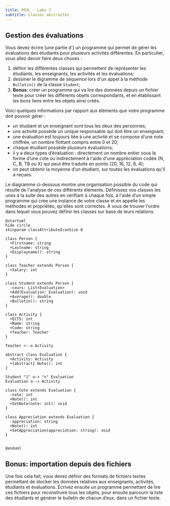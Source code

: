 ```yaml
---
title: PO3L - Labo 2
subtitle: Classes abstraites
---
```


## Gestion des évaluations

Vous devez écrire (une partie d') un programme qui permet de gérer les évaluations des étudiants pour
plusieurs activités différentes. En particulier, vous allez devoir faire deux choses :

1. définir les différentes classes qui permettent de représenter les étudiants, les enseignants, les activités et les évaluations;
2. dessiner le digramme de séquence lors d'un appel à la méthode `Bulletin()` de la classe `Student`;
3. **Bonus**: créer un programme qui va lire des données depuis un fichier texte pour créer les différents objets correspondants, et en établissant les bons liens entre les objets ainsi créés.

Voici quelques informations par rapport aux éléments que votre programme doit pouvoir gérer :

- un étudiant et un enseignant sont tous les deux des personnes;
- une activité possède un unique responsable qui doit être un enseignant;
- une évaluation est toujours liée à une activité et se compose d’une note chiffrée, un nombre flottant compris entre 0 et 20;
- chaque étudiant possède plusieurs évaluations;
- il y a deux types d’évaluation : directement un nombre entier sous la forme d’une cote ou indirectement à l'aide d'une appréciation codée (N, C, B, TB ou X) qui peut être traduite en points (20, 16, 12, 8, 4);
- on peut obtenir la moyenne d’un étudiant, sur toutes les évaluations qu'il a reçues.

Le diagramme ci-dessous montre une organisation possible du code qui résulte de l'analyse de ces différents éléments. Définissez vos classes les unes à la suite des autres en vérifiant à chaque fois, à l'aide d’un simple programme qui crée une instance de votre classe et en appelle les méthodes et propriétés, qu'elles sont correctes. À vous de trouver l'ordre dans lequel vous pouvez définir les classes sur base de leurs relations.

```plantuml {.build}
@startuml
hide circle
skinparam classAttributeIconSize 0

class Person {
  +Firstname: string
  +Lastname: string
  +Displayname(): string
}

class Teacher extends Person {
  +Salary: int
}

class Student extends Person {
  -cours: List<Evaluation>
  +Add(Evaluation: Evaluation): void
  +Average(): double
  +Bulletin(): string
}

class Activity {
  +ECTS: int
  +Name: string
  +Code: string
  +Teacher: Teacher
}

Teacher <--o Activity

abstract class Evaluation {
  +Activity: Activity
  +{abstract} Note(): int
}

Student "1" o-> "n" Evaluation
Evaluation o--> Activity

class Cote extends Evaluation {
  -note: int
  +Note(): int
  +SetNote(note: int): void
}

class Appreciation extends Evaluation {
  -appreciation: string
  +Note(): int
  +SetAppreciation(appreciation: string): void
}


@enduml
```

## Bonus: importation depuis des fichiers

Une fois cela fait, vous devez définir des formats de fichiers textes permettant de stocker les données relatives aux enseignants, activités, étudiants et évaluations. Écrivez ensuite un programme permettant de lire ces fichiers pour reconstruire tous les objets, pour ensuite parcourir la liste des étudiants et générer le bulletin de chacun d’eux, dans un fichier texte.
